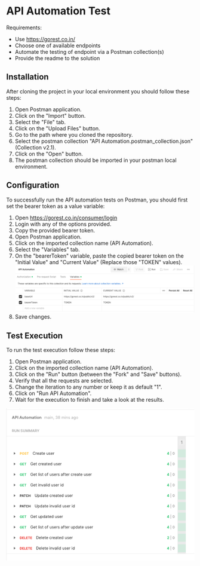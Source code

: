 # API Automation Test

Requirements:

- Use https://gorest.co.in/
- Choose one of available endpoints
- Automate the testing of endpoint via a Postman collection(s)
- Provide the readme to the solution

## Installation

After cloning the project in your local environment you should follow these steps:

1. Open Postman application.
2. Click on the "Import" button.
3. Select the "File" tab.
4. Click on the "Upload Files" button.
5. Go to the path where you cloned the repository.
6. Select the postman collection "API Automation.postman_collection.json" (Collection v2.1).
7. Click on the "Open" button.
8. The postman collection should be imported in your postman local environment.

## Configuration

To successfully run the API automation tests on Postman, you should first set the bearer token as a value variable:

1. Open https://gorest.co.in/consumer/login
2. Login with any of the options provided.
3. Copy the provided bearer token.
4. Open Postman application.
5. Click on the imported collection name (API Automation).
6. Select the "Variables" tab.
7. On the "bearerToken" variable, paste the copied bearer token on the "Initial Value" and "Current Value" (Replace those "TOKEN" values).
   ![Change the bearerToken variable value](../Images/API_test_config.png)
8. Save changes.

## Test Execution

To run the test execution follow these steps:

1. Open Postman application.
2. Click on the imported collection name (API Automation).
3. Click on the "Run" button (between the "Fork" and "Save" buttons).
4. Verify that all the requests are selected.
5. Change the iteration to any number or keep it as default "1".
6. Click on "Run API Automation".
7. Wait for the execution to finish and take a look at the results.

![API Automation Test Results](../Images/API_tests_results.png)
